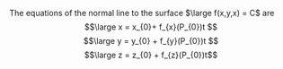 
The equations of the normal line to the surface $\large f(x,y,x) = C$ are$$\large x = x_{0}+ f_{x}(P_{0})t $$$$\large y = y_{0} + f_{y}(P_{0})t $$$$\large z = z_{0} + f_{z}(P_{0})t$$
